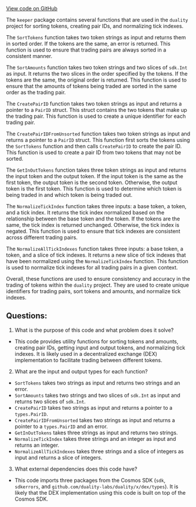 [View code on GitHub](https://github.com/duality-labs/duality/dex/keeper/pair_helper.go)

The `keeper` package contains several functions that are used in the `duality` project for sorting tokens, creating pair IDs, and normalizing tick indexes. 

The `SortTokens` function takes two token strings as input and returns them in sorted order. If the tokens are the same, an error is returned. This function is used to ensure that trading pairs are always sorted in a consistent manner.

The `SortAmounts` function takes two token strings and two slices of `sdk.Int` as input. It returns the two slices in the order specified by the tokens. If the tokens are the same, the original order is returned. This function is used to ensure that the amounts of tokens being traded are sorted in the same order as the trading pair.

The `CreatePairID` function takes two token strings as input and returns a pointer to a `PairID` struct. This struct contains the two tokens that make up the trading pair. This function is used to create a unique identifier for each trading pair.

The `CreatePairIDFromUnsorted` function takes two token strings as input and returns a pointer to a `PairID` struct. This function first sorts the tokens using the `SortTokens` function and then calls `CreatePairID` to create the pair ID. This function is used to create a pair ID from two tokens that may not be sorted.

The `GetInOutTokens` function takes three token strings as input and returns the input token and the output token. If the input token is the same as the first token, the output token is the second token. Otherwise, the output token is the first token. This function is used to determine which token is being traded in and which token is being traded out.

The `NormalizeTickIndex` function takes three inputs: a base token, a token, and a tick index. It returns the tick index normalized based on the relationship between the base token and the token. If the tokens are the same, the tick index is returned unchanged. Otherwise, the tick index is negated. This function is used to ensure that tick indexes are consistent across different trading pairs.

The `NormalizeAllTickIndexes` function takes three inputs: a base token, a token, and a slice of tick indexes. It returns a new slice of tick indexes that have been normalized using the `NormalizeTickIndex` function. This function is used to normalize tick indexes for all trading pairs in a given context.

Overall, these functions are used to ensure consistency and accuracy in the trading of tokens within the `duality` project. They are used to create unique identifiers for trading pairs, sort tokens and amounts, and normalize tick indexes.
## Questions: 
 1. What is the purpose of this code and what problem does it solve?
- This code provides utility functions for sorting tokens and amounts, creating pair IDs, getting input and output tokens, and normalizing tick indexes. It is likely used in a decentralized exchange (DEX) implementation to facilitate trading between different tokens.

2. What are the input and output types for each function?
- `SortTokens` takes two strings as input and returns two strings and an error. 
- `SortAmounts` takes two strings and two slices of `sdk.Int` as input and returns two slices of `sdk.Int`. 
- `CreatePairID` takes two strings as input and returns a pointer to a `types.PairID`. 
- `CreatePairIDFromUnsorted` takes two strings as input and returns a pointer to a `types.PairID` and an error. 
- `GetInOutTokens` takes three strings as input and returns two strings. 
- `NormalizeTickIndex` takes three strings and an integer as input and returns an integer. 
- `NormalizeAllTickIndexes` takes three strings and a slice of integers as input and returns a slice of integers.

3. What external dependencies does this code have?
- This code imports three packages from the Cosmos SDK (`sdk`, `sdkerrors`, and `github.com/duality-labs/duality/x/dex/types`). It is likely that the DEX implementation using this code is built on top of the Cosmos SDK.